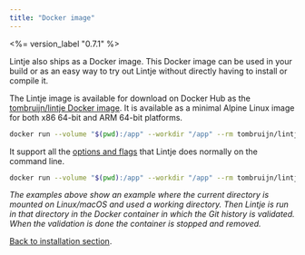 ```yaml
---
title: "Docker image"
---
```


<%= version_label "0.7.1" %>

Lintje also ships as a Docker image. This Docker image can be used in your build or as an easy way to try out Lintje without directly having to install or compile it.

The Lintje image is available for download on Docker Hub as the [tombruijn/lintje Docker image](https://hub.docker.com/r/tombruijn/lintje). It is available as a minimal Alpine Linux image for both x86 64-bit and ARM 64-bit platforms.

```sh
docker run --volume "$(pwd):/app" --workdir "/app" --rm tombruijn/lintje
```

It support all the [options and flags](/docs/usage/) that Lintje does normally on the command line.

```sh
docker run --volume "$(pwd):/app" --workdir "/app" --rm tombruijn/lintje HEAD~5...HEAD --color --no-hints
```

_The examples above show an example where the current directory is mounted on Linux/macOS and used a working directory. Then Lintje is run in that directory in the Docker container in which the Git history is validated. When the validation is done the container is stopped and removed._

[Back to installation section](/docs/installation/).
